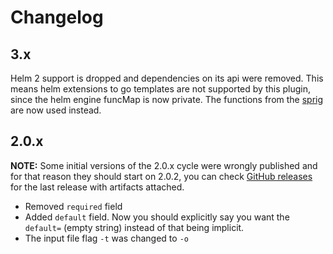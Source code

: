 # Changelog

## 3.x

Helm 2 support is dropped and dependencies on its api were removed. This means helm extensions to go templates
are not supported by this plugin, since the helm engine funcMap is now private. The functions from the
[sprig](http://masterminds.github.io/sprig/) are now used instead.

## 2.0.x

**NOTE:** Some initial versions of the 2.0.x cycle were wrongly published and for that reason they should start on 2.0.2,
you can check [GitHub releases](https://github.com/codacy/helm-ssm/releases) for the last release with artifacts attached.

- Removed `required` field
- Added `default` field.
  Now you should explicitly say you want the `default=` (empty string) instead of that being implicit.
- The input file flag `-t` was changed to `-o`